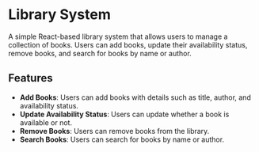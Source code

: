 # Library System

A simple React-based library system that allows users to manage a collection of books. Users can add books, update their availability status, remove books, and search for books by name or author.

## Features

- **Add Books**: Users can add books with details such as title, author, and availability status.
- **Update Availability Status**: Users can update whether a book is available or not.
- **Remove Books**: Users can remove books from the library.
- **Search Books**: Users can search for books by name or author.

